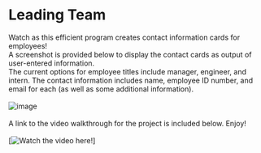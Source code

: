 # Leading Team

Watch as this efficient program creates contact information cards for employees!
<br>
A screenshot is provided below to display the contact cards as output of user-entered information.
<br>
The current options for employee titles include manager, engineer, and intern. The contact information includes name, employee ID number, and email for each (as well as some additional information).
<br>
<br>
![image](https://user-images.githubusercontent.com/67798512/102001848-5189ed80-3cab-11eb-955f-41b1cb0baf42.png)
<br>
<br>
A link to the video walkthrough for the project is included below. Enjoy!
<br>
<br> 
[![Watch the video here!](https://drive.google.com/file/d/1RgKhNv-pWyhWv6AKhu5D7EyzjG2GJDiT/view)]